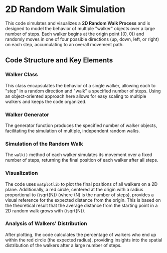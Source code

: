 # 2D Random Walk Simulation

This code simulates and visualizes a **2D Random Walk Process** and is designed to model the behavior of multiple "walker" objects over a large number of steps. Each walker begins at the origin point \((0, 0)\) and randomly moves in one of four possible directions (up, down, left, or right) on each step, accumulating to an overall movement path.

## Code Structure and Key Elements

### Walker Class
This class encapsulates the behavior of a single walker, allowing each to "step" in a random direction and "walk" a specified number of steps. Using an object-oriented approach here allows for easy scaling to multiple walkers and keeps the code organized.

### Walker Generator
The generator function produces the specified number of walker objects, facilitating the simulation of multiple, independent random walks.

### Simulation of the Random Walk
The `walk()` method of each walker simulates its movement over a fixed number of steps, returning the final position of each walker after all steps.

### Visualization
The code uses `matplotlib` to plot the final positions of all walkers on a 2D plane. Additionally, a red circle, centered at the origin with a radius proportional to \(\sqrt{N}\) (where \(N\) is the number of steps), provides a visual reference for the expected distance from the origin. This is based on the theoretical result that the average distance from the starting point in a 2D random walk grows with \(\sqrt{N}\).

### Analysis of Walkers' Distribution
After plotting, the code calculates the percentage of walkers who end up within the red circle (the expected radius), providing insights into the spatial distribution of the walkers after a large number of steps.

